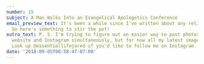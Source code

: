 ```yaml
---
number: 15
subject: A Man Walks Into an Evangelical Apologetics Conference
email_preview_text: It's been a while since I've written about any religious topics.
  So here's something to stir the pot!
outro_text: P. S. I'm trying to figure out an easier way to post photos on both my
  website and Instagram simultaneously, but for now all my latest imagery is there.
  Look up @essentiallifejared if you'd like to follow me on Instagram. Cheers!
date: '2018-09-05T08:58:47-07:00'
---
```


